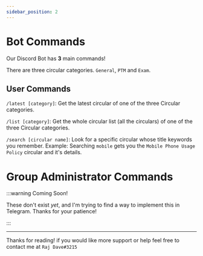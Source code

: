```yaml
---
sidebar_position: 2
---
```


# Bot Commands 
Our Discord Bot has **3** main commands!

There are three circular categories. `General`, `PTM` and `Exam`. 

## User Commands

`/latest [category]`: Get the latest circular of one of the three Circular categories.

`/list [category]`: Get the whole circular list (all the circulars) of one of the three Circular categories.

`/search [circular name]`: Look for a specific circular whose title keywords you remember. Example: Searching `mobile` gets you the `Mobile Phone Usage Policy` circular and it's details.

# Group Administrator Commands

:::warning Coming Soon!

These don't exist _yet_, and I'm trying to find a way to implement this in Telegram. Thanks for your patience!

:::

-----
Thanks for reading! if you would like more support or help feel free to contact me at `Raj Dave#3215`